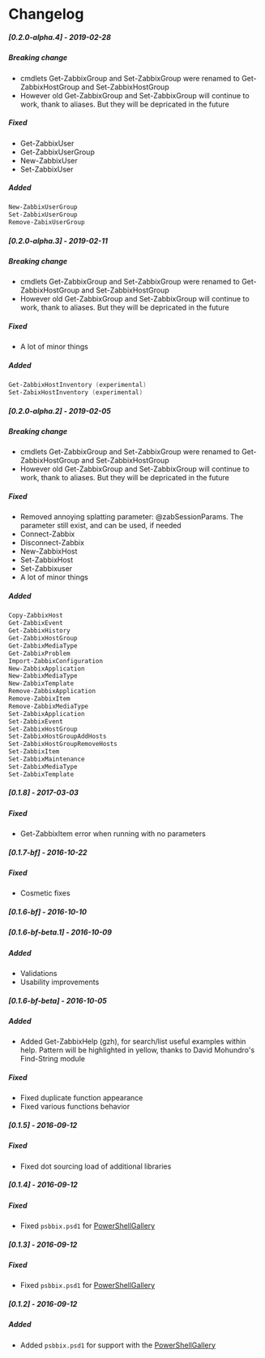 # Changelog
##### [0.2.0-alpha.4] - 2019-02-28
##### Breaking change
- cmdlets Get-ZabbixGroup and Set-ZabbixGroup were renamed to Get-ZabbixHostGroup and Set-ZabbixHostGroup
- However old Get-ZabbixGroup and Set-ZabbixGroup will continue to work, thank to aliases. But they will be depricated in the future
##### Fixed
- Get-ZabbixUser
- Get-ZabbixUserGroup
- New-ZabbixUser
- Set-ZabbixUser

##### Added
```powershell
New-ZabbixUserGroup
Set-ZabbixUserGroup
Remove-ZabixUserGroup
``` 

##### [0.2.0-alpha.3] - 2019-02-11
##### Breaking change
- cmdlets Get-ZabbixGroup and Set-ZabbixGroup were renamed to Get-ZabbixHostGroup and Set-ZabbixHostGroup
- However old Get-ZabbixGroup and Set-ZabbixGroup will continue to work, thank to aliases. But they will be depricated in the future
##### Fixed
- A lot of minor things

##### Added
```powershell
Get-ZabbixHostInventory (experimental)
Set-ZabixHostInventory (experimental)
``` 
##### [0.2.0-alpha.2] - 2019-02-05
##### Breaking change
- cmdlets Get-ZabbixGroup and Set-ZabbixGroup were renamed to Get-ZabbixHostGroup and Set-ZabbixHostGroup
- However old Get-ZabbixGroup and Set-ZabbixGroup will continue to work, thank to aliases. But they will be depricated in the future
##### Fixed
- Removed annoying splatting parameter: @zabSessionParams. The parameter still exist, and can be used, if needed
- Connect-Zabbix
- Disconnect-Zabbix
- New-ZabbixHost
- Set-ZabbixHost
- Set-Zabbixuser
- A lot of minor things
##### Added
```powershell
Copy-ZabbixHost
Get-ZabbixEvent
Get-ZabbixHistory
Get-ZabbixHostGroup
Get-ZabbixMediaType
Get-ZabbixProblem
Import-ZabbixConfiguration
New-ZabbixApplication
New-ZabbixMediaType
New-ZabbixTemplate
Remove-ZabbixApplication
Remove-ZabbixItem
Remove-ZabbixMediaType
Set-ZabbixApplication
Set-ZabbixEvent
Set-ZabbixHostGroup
Set-ZabbixHostGroupAddHosts
Set-ZabbixHostGroupRemoveHosts
Set-ZabbixItem
Set-ZabbixMaintenance
Set-ZabbixMediaType
Set-ZabbixTemplate
``` 

##### [0.1.8] - 2017-03-03
##### Fixed 
- Get-ZabbixItem error when running with no parameters

##### [0.1.7-bf] - 2016-10-22
##### Fixed
- Cosmetic fixes

##### [0.1.6-bf] - 2016-10-10

##### [0.1.6-bf-beta.1] - 2016-10-09
##### Added
- Validations
- Usability improvements 

##### [0.1.6-bf-beta] - 2016-10-05
##### Added
- Added Get-ZabbixHelp (gzh), for search/list useful examples within help. Pattern will be highlighted in yellow, thanks to David Mohundro's Find-String module

##### Fixed 
- Fixed duplicate function appearance
- Fixed various functions behavior

##### [0.1.5] - 2016-09-12
##### Fixed 
- Fixed dot sourcing load of additional libraries

##### [0.1.4] - 2016-09-12
##### Fixed 
- Fixed `psbbix.psd1` for [PowerShellGallery](https://www.powershellgallery.com)

##### [0.1.3] - 2016-09-12
##### Fixed 
- Fixed `psbbix.psd1` for [PowerShellGallery](https://www.powershellgallery.com)

##### [0.1.2] - 2016-09-12
##### Added
- Added `psbbix.psd1` for support with the [PowerShellGallery](https://www.powershellgallery.com)
